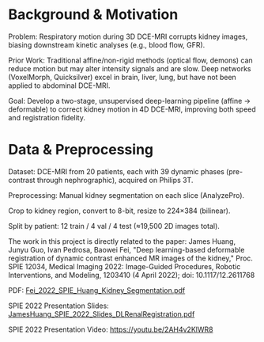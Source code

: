 # Background & Motivation
Problem: Respiratory motion during 3D DCE-MRI corrupts kidney images, biasing downstream kinetic analyses (e.g., blood flow, GFR).

Prior Work: Traditional affine/non-rigid methods (optical flow, demons) can reduce motion but may alter intensity signals and are slow. Deep networks (VoxelMorph, Quicksilver) excel in brain, liver, lung, but have not been applied to abdominal DCE-MRI.

Goal: Develop a two-stage, unsupervised deep-learning pipeline (affine → deformable) to correct kidney motion in 4D DCE-MRI, improving both speed and registration fidelity.

# Data & Preprocessing
Dataset: DCE-MRI from 20 patients, each with 39 dynamic phases (pre-contrast through nephrographic), acquired on Philips 3T.

Preprocessing:
Manual kidney segmentation on each slice (AnalyzePro).

Crop to kidney region, convert to 8-bit, resize to 224×384 (bilinear).

Split by patient: 12 train / 4 val / 4 test (≈19,500 2D images total).

The work in this project is directly related to the paper: 
James Huang, Junyu Guo, Ivan Pedrosa, Baowei Fei, "Deep learning-based deformable registration of dynamic contrast enhanced MR images of the kidney," Proc. SPIE 12034, Medical Imaging 2022: Image-Guided Procedures, Robotic Interventions, and Modeling, 1203410 (4 April 2022); doi: 10.1117/12.2611768

PDF: [Fei_2022_SPIE_Huang_Kidney_Segmentation.pdf](https://github.com/JamesHuang404/Kidney-MRI-Registration-Project/files/11174716/Fei_2022_SPIE_Huang_Kidney_Segmentation.pdf)

SPIE 2022 Presentation Slides: [JamesHuang_SPIE_2022_Slides_DLRenalRegistration.pdf](https://github.com/JamesHuang404/Kidney-MRI-Registration-Project/files/11174755/JamesHuang_SPIE_2022_Slides_DLRenalRegistration.pdf)

SPIE 2022 Presentation Video: https://youtu.be/2AH4v2KlWR8

